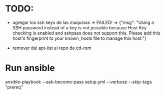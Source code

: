 

TODO:
=====
- agregar los ssh keys de las maquinas ->  FAILED! => {"msg": "Using a SSH password instead of a key is not possible because Host Key checking is enabled and sshpass does not support this.  Please add this host's fingerprint to your known_hosts file to manage this host."}

- remover del apt-list el repo de cd-rom

Run ansible
===========

ansible-playbook --ask-become-pass setup.yml --verbose --skip-tags "prereq"



